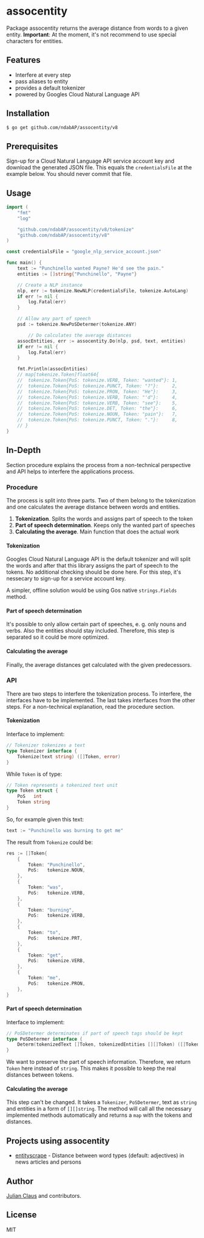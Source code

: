 # assocentity

Package assocentity returns the average distance from words to a given entity. **Important**: At the moment, it's not recommend to use special characters for entities.

## Features

- Interfere at every step
- pass aliases to entity
- provides a default tokenizer
- powered by Googles Cloud Natural Language API

## Installation

```bash
$ go get github.com/ndabAP/assocentity/v8
```

## Prerequisites

Sign-up for a Cloud Natural Language API service account key and download the generated JSON file. This equals the `credentialsFile` at the example below. You should never commit that file.

## Usage

```go
import (
	"fmt"
	"log"

	"github.com/ndabAP/assocentity/v8/tokenize"
	"github.com/ndabAP/assocentity/v8"
)

const credentialsFile = "google_nlp_service_account.json"

func main() {
	text := "Punchinello wanted Payne? He'd see the pain."
	entities := []string{"Punchinello", "Payne"}

	// Create a NLP instance
	nlp, err := tokenize.NewNLP(credentialsFile, tokenize.AutoLang)
	if err != nil {
		log.Fatal(err)
	}

	// Allow any part of speech
	psd := tokenize.NewPoSDetermer(tokenize.ANY)

    	// Do calculates the average distances
	assocEntities, err := assocentity.Do(nlp, psd, text, entities)
	if err != nil {
		log.Fatal(err)
	}

	fmt.Println(assocEntities) 
	// map[tokenize.Token]float64{
	//	tokenize.Token{PoS: tokenize.VERB, Token: "wanted"}: 1,
	//	tokenize.Token{PoS: tokenize.PUNCT, Token: "?"}:     2,
	//	tokenize.Token{PoS: tokenize.PRON, Token: "He"}:     3,
	//	tokenize.Token{PoS: tokenize.VERB, Token: "'d"}:     4,
	//	tokenize.Token{PoS: tokenize.VERB, Token: "see"}:    5,
	//	tokenize.Token{PoS: tokenize.DET, Token: "the"}:     6,
	//	tokenize.Token{PoS: tokenize.NOUN, Token: "pain"}:   7,
	//	tokenize.Token{PoS: tokenize.PUNCT, Token: "."}:     8,
	// }
}
```

## In-Depth

Section procedure explains the process from a non-technical perspective and API helps to interfere the applications process.

### Procedure

The process is split into three parts. Two of them belong to the tokenization and one calculates the average distance between words and entities.

1. **Tokenization**. Splits the words and assigns part of speech to the token
2. **Part of speech determination**. Keeps only the wanted part of speeches
3. **Calculating the average**. Main function that does the actual work

#### Tokenization

Googles Cloud Natural Language API is the default tokenizer and will split the words and after that this library assigns the part of speech to the tokens. No additional checking should be done here. For this step, it's nessecary to sign-up for a service account key. 

A simpler, offline solution would be using Gos native `strings.Fields` method.

#### Part of speech determination

It's possible to only allow certain part of speeches, e. g. only nouns and verbs. Also the entities should stay included. Therefore, this step is separated so it could be more optimized.

#### Calculating the average

Finally, the average distances get calculated with the given predecessors.

### API

There are two steps to interfere the tokenization process. To interfere, the interfaces have to be implemented. The last takes interfaces from the other steps. For a non-technical explanation, read the procedure section.

#### Tokenization

Interface to implement:

```go
// Tokenizer tokenizes a text
type Tokenizer interface {
	Tokenize(text string) ([]Token, error)
}
```

While `Token` is of type:

```go
// Token represents a tokenized text unit
type Token struct {
	PoS   int
	Token string
}
```

So, for example given this text:

```go
text := "Punchinello was burning to get me"
```

The result from `Tokenize` could be:

```go
res := []Token{
	{
		Token: "Punchinello",
		PoS:   tokenize.NOUN,
	},
	{
		Token: "was",
		PoS:   tokenize.VERB,
	},
	{
		Token: "burning",
		PoS:   tokenize.VERB,
	},
	{
		Token: "to",
		PoS:   tokenize.PRT,
	},
	{
		Token: "get",
		PoS:   tokenize.VERB,
	},
	{
		Token: "me",
		PoS:   tokenize.PRON,
	},
}
```

#### Part of speech determination

Interface to implement:

```go
// PoSDetermer determinates if part of speech tags should be kept
type PoSDetermer interface {
	Determ(tokenizedText []Token, tokenizedEntities [][]Token) ([]Token, error)
}
```

We want to preserve the part of speech information. Therefore, we return `Token` here instead of `string`. This makes it possible to keep the real distances between tokens.

#### Calculating the average

This step can't be changed. It takes a `Tokenizer`, `PoSDetermer`, text as `string` and entities in a form of `[][]string`. The method will call all the necessary implemented methods automatically and returns a `map` with the tokens and distances.

## Projects using assocentity

- [entityscrape](https://github.com/ndabAP/entityscrape) - Distance between word types (default: adjectives) in news articles and persons

## Author

[Julian Claus](https://www.julian-claus.de) and contributors.

## License

MIT
